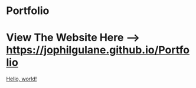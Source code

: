 # Portfolio
# View The Website Here --> https://jophilgulane.github.io/Portfolio
<a href="http://example.com/](https://jophilgulane.github.io/Portfolio" target="_blank">Hello, world!</a>
